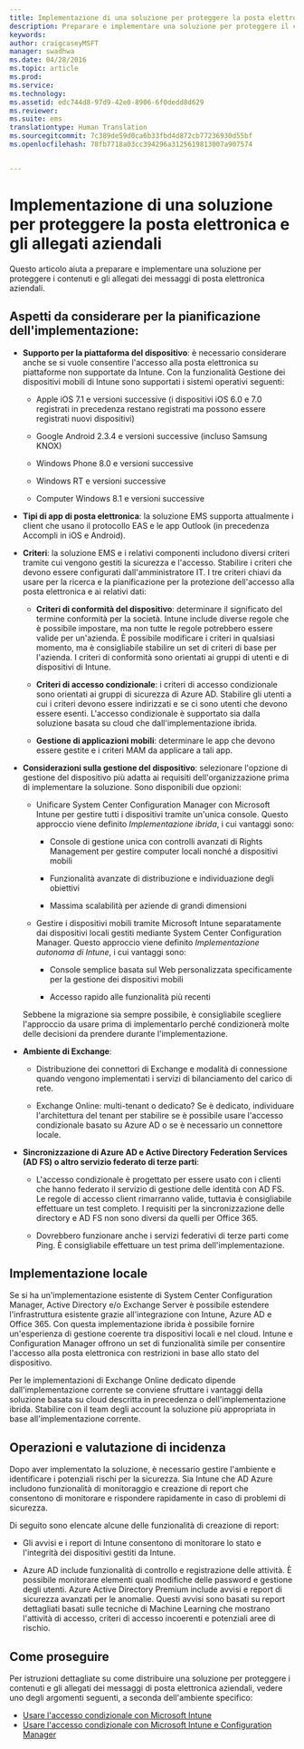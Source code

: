 ```yaml
---
title: Implementazione di una soluzione per proteggere la posta elettronica e gli allegati aziendali
description: Preparare e implementare una soluzione per proteggere il contenuto dei messaggi di posta elettronica e gli allegati aziendali.
keywords: 
author: craigcaseyMSFT
manager: swadhwa
ms.date: 04/28/2016
ms.topic: article
ms.prod: 
ms.service: 
ms.technology: 
ms.assetid: edc744d8-97d9-42e0-8906-6f0dedd8d629
ms.reviewer: 
ms.suite: ems
translationtype: Human Translation
ms.sourcegitcommit: 7c389de59d0ca6b33fbd4d872cb77236930d55bf
ms.openlocfilehash: 78fb7718a03cc394296a3125619813007a907574


---
```


# Implementazione di una soluzione per proteggere la posta elettronica e gli allegati aziendali
Questo articolo aiuta a preparare e implementare una soluzione per proteggere i contenuti e gli allegati dei messaggi di posta elettronica aziendali.

## Aspetti da considerare per la pianificazione dell'implementazione:

-   **Supporto per la piattaforma del dispositivo**: è necessario considerare anche se si vuole consentire l'accesso alla posta elettronica su piattaforme non supportate da Intune. Con la funzionalità Gestione dei dispositivi mobili di Intune sono supportati i sistemi operativi seguenti:

    -   Apple iOS 7.1 e versioni successive (i dispositivi iOS 6.0 e 7.0 registrati in precedenza restano registrati ma possono essere registrati nuovi dispositivi)

    -   Google Android 2.3.4 e versioni successive (incluso Samsung KNOX)

    -   Windows Phone 8.0 e versioni successive

    -   Windows RT e versioni successive

    -   Computer Windows 8.1 e versioni successive

-   **Tipi di app di posta elettronica**: la soluzione EMS supporta attualmente i client che usano il protocollo EAS e le app Outlook (in precedenza Accompli in iOS e Android).

-   **Criteri**: la soluzione EMS e i relativi componenti includono diversi criteri tramite cui vengono gestiti la sicurezza e l'accesso. Stabilire i criteri che devono essere configurati dall'amministratore IT. I tre criteri chiavi da usare per la ricerca e la pianificazione per la protezione dell'accesso alla posta elettronica e ai relativi dati:

    -   **Criteri di conformità del dispositivo**: determinare il significato del termine conformità per la società. Intune include diverse regole che è possibile impostare, ma non tutte le regole potrebbero essere valide per un'azienda. È possibile modificare i criteri in qualsiasi momento, ma è consigliabile stabilire un set di criteri di base per l'azienda. I criteri di conformità sono orientati ai gruppi di utenti e di dispositivi di Intune.

    -   **Criteri di accesso condizionale**: i criteri di accesso condizionale sono orientati ai gruppi di sicurezza di Azure AD. Stabilire gli utenti a cui i criteri devono essere indirizzati e se ci sono utenti che devono essere esenti. L'accesso condizionale è supportato sia dalla soluzione basata su cloud che dall'implementazione ibrida.

    -   **Gestione di applicazioni mobili**: determinare le app che devono essere gestite e i criteri MAM da applicare a tali app.

-   **Considerazioni sulla gestione del dispositivo**: selezionare l'opzione di gestione del dispositivo più adatta ai requisiti dell'organizzazione prima di implementare la soluzione. Sono disponibili due opzioni:

    -   Unificare System Center Configuration Manager con Microsoft Intune per gestire tutti i dispositivi tramite un'unica console. Questo approccio viene definito *Implementazione ibrida*, i cui vantaggi sono:

        -   Console di gestione unica con controlli avanzati di Rights Management per gestire computer locali nonché a dispositivi mobili

        -   Funzionalità avanzate di distribuzione e individuazione degli obiettivi

        -   Massima scalabilità per aziende di grandi dimensioni

    -   Gestire i dispositivi mobili tramite Microsoft Intune separatamente dai dispositivi locali gestiti mediante System Center Configuration Manager. Questo approccio viene definito *Implementazione autonoma di Intune*, i cui vantaggi sono:

        -   Console semplice basata sul Web personalizzata specificamente per la gestione dei dispositivi mobili

        -   Accesso rapido alle funzionalità più recenti

    Sebbene la migrazione sia sempre possibile, è consigliabile scegliere l'approccio da usare prima di implementarlo perché condizionerà molte delle decisioni da prendere durante l'implementazione.

-   **Ambiente di Exchange**:

    -   Distribuzione dei connettori di Exchange e modalità di connessione quando vengono implementati i servizi di bilanciamento del carico di rete.

    -   Exchange Online: multi-tenant o dedicato? Se è dedicato, individuare l'architettura del tenant per stabilire se è possibile usare l'accesso condizionale basato su Azure AD o se è necessario un connettore locale.

-   **Sincronizzazione di Azure AD e Active Directory Federation Services (AD FS) o altro servizio federato di terze parti**:

    -   L'accesso condizionale è progettato per essere usato con i clienti che hanno federato il servizio di gestione delle identità con AD FS. Le regole di accesso client rimarranno valide, tuttavia è consigliabile effettuare un test completo. I requisiti per la sincronizzazione delle directory e AD FS non sono diversi da quelli per Office 365.

    -   Dovrebbero funzionare anche i servizi federativi di terze parti come Ping. È consigliabile effettuare un test prima dell'implementazione.

## Implementazione locale
Se si ha un'implementazione esistente di System Center Configuration Manager, Active Directory e/o Exchange Server è possibile estendere l'infrastruttura esistente grazie all'integrazione con Intune, Azure AD e Office 365. Con questa implementazione ibrida è possibile fornire un'esperienza di gestione coerente tra dispositivi locali e nel cloud. Intune e Configuration Manager offrono un set di funzionalità simile per consentire l'accesso alla posta elettronica con restrizioni in base allo stato del dispositivo.

Per le implementazioni di Exchange Online dedicato dipende dall'implementazione corrente se conviene sfruttare i vantaggi della soluzione basata su cloud descritta in precedenza o dell'implementazione ibrida. Stabilire con il team degli account la soluzione più appropriata in base all'implementazione corrente.

## Operazioni e valutazione di incidenza
Dopo aver implementato la soluzione, è necessario gestire l'ambiente e identificare i potenziali rischi per la sicurezza. Sia Intune che AD Azure includono funzionalità di monitoraggio e creazione di report che consentono di monitorare e rispondere rapidamente in caso di problemi di sicurezza.

Di seguito sono elencate alcune delle funzionalità di creazione di report:

-   Gli avvisi e i report di Intune consentono di monitorare lo stato e l'integrità dei dispositivi gestiti da Intune.

-   Azure AD include funzionalità di controllo e registrazione delle attività. È possibile monitorare elementi quali modifiche delle password e gestione degli utenti. Azure Active Directory Premium include avvisi e report di sicurezza avanzati per le anomalie. Questi avvisi sono basati su report dettagliati basati sulle tecniche di Machine Learning che mostrano l'attività di accesso, criteri di accesso incoerenti e potenziali aree di rischio.

## Come proseguire
Per istruzioni dettagliate su come distribuire una soluzione per proteggere i contenuti e gli allegati dei messaggi di posta elettronica aziendali, vedere uno degli argomenti seguenti, a seconda dell'ambiente specifico:

- [Usare l'accesso condizionale con Microsoft Intune](conditional-access-intune.md)
- [Usare l'accesso condizionale con Microsoft Intune e Configuration Manager](conditional-access-intune-configmgr.md)



<!--HONumber=Jul16_HO3-->



